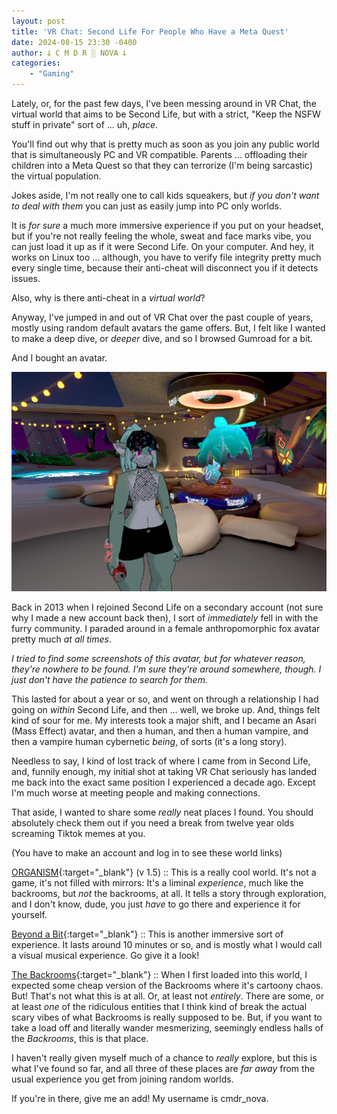 ```yaml
---
layout: post
title: 'VR Chat: Second Life For People Who Have a Meta Quest'
date: 2024-08-15 23:30 -0400
author: 𐕣 C M D R ░ NOVA 𐕣
categories:
    - "Gaming"
---
```


Lately, or, for the past few days, I've been messing around in VR Chat, the virtual world that aims to be Second Life, but with a strict, "Keep the NSFW stuff in private" sort of ... uh, *place*.

You'll find out why that is pretty much as soon as you join any public world that is simultaneously PC and VR compatible. Parents ... offloading their children into a Meta Quest so that they can terrorize (I'm being sarcastic) the virtual population.

Jokes aside, I'm not really one to call kids squeakers, but *if you don't want to deal with them* you can just as easily jump into PC only worlds.

It is *for sure* a much more immersive experience if you put on your headset, but if you're not really feeling the whole, sweat and face marks vibe, you can just load it up as if it were Second Life. On your computer. And hey, it works on Linux too ... although, you have to verify file integrity pretty much every single time, because their anti-cheat will disconnect you if it detects issues.

Also, why is there anti-cheat in a *virtual world*?

Anyway, I've jumped in and out of VR Chat over the past couple of years, mostly using random default avatars the game offers. But, I felt like I wanted to make a deep dive, or *deeper* dive, and so I browsed Gumroad for a bit.

And I bought an avatar.

![Image of a green-ish mint shark girl avatar standing in a brightly colored personal space within VR Chat, wearing a black mesh top, and a hat with arcade floor texturing.](/img/posts/vrchat/sharky.png)

Back in 2013 when I rejoined Second Life on a secondary account (not sure why I made a new account back then), I sort of *immediately* fell in with the furry community. I paraded around in a female anthropomorphic fox avatar pretty much *at all times*.

*I tried to find some screenshots of this avatar, but for whatever reason, they're nowhere to be found. I'm sure they're around somewhere, though. I just don't have the patience to search for them.*

This lasted for about a year or so, and went on through a relationship I had going on *within* Second Life, and then ... well, we broke up. And, things felt kind of sour for me. My interests took a major shift, and I became an Asari (Mass Effect) avatar, and then a human, and then a human vampire, and then a vampire human cybernetic *being*, of sorts (it's a long story).

Needless to say, I kind of lost track of where I came from in Second Life, and, funnily enough, my initial shot at taking VR Chat seriously has landed me back into the exact same position I experienced a decade ago. Except I'm much worse at meeting people and making connections.

That aside, I wanted to share some *really* neat places I found. You should absolutely check them out if you need a break from twelve year olds screaming Tiktok memes at you.

(You have to make an account and log in to see these world links)

[ORGANISM](https://vrchat.com/home/world/wrld_de53549a-20cf-4c6f-abea-dcda197e1e16){:target="_blank"} (v 1.5) :: This is a really cool world. It's not a game, it's not filled with mirrors: It's a liminal *experience*, much like the backrooms, but *not* the backrooms, at all. It tells a story through exploration, and I don't know, dude, you just *have* to go there and experience it for yourself.

[Beyond a Bit](https://vrchat.com/home/world/wrld_3dcabc45-b66b-4d38-abaa-d2922ca4d678){:target="_blank"} :: This is another immersive sort of experience. It lasts around 10 minutes or so, and is mostly what I would call a visual musical experience. Go give it a look!

[The Backrooms](https://vrchat.com/home/world/wrld_76eff8ae-2107-4851-9e04-2b0281fd9800){:target="_blank"} :: When I first loaded into this world, I expected some cheap version of the Backrooms where it's cartoony chaos. But! That's not what this is at all. Or, at least not *entirely*. There are some, or at least *one* of the ridiculous entities that I think kind of break the actual scary vibes of what Backrooms is really supposed to be. But, if you want to take a load off and literally wander mesmerizing, seemingly endless halls of the *Backrooms*, this is that place.

I haven't really given myself much of a chance to *really* explore, but this is what I've found so far, and all three of these places are *far away* from the usual experience you get from joining random worlds.

If you're in there, give me an add! My username is cmdr_nova.



